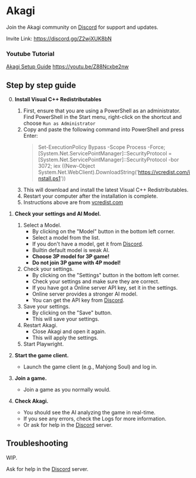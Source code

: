 # Akagi

Join the Akagi community on [Discord](https://discord.gg/Z2wjXUK8bN) for support and updates.

Invite Link: https://discord.gg/Z2wjXUK8bN

### Youtube Tutorial
[Akagi Setup Guide](https://youtu.be/Z88Ncxbe2nw)
https://youtu.be/Z88Ncxbe2nw

## Step by step guide

0. **Install Visual C++ Redistributables**
   1. First, ensure that you are using a PowerShell as an administrator. Find PowerShell in the Start menu, right-click on the shortcut and choose `Run as Administrator`
   2. Copy and paste the following command into PowerShell and press Enter:
      > Set-ExecutionPolicy Bypass -Scope Process -Force; [System.Net.ServicePointManager]::SecurityProtocol = [System.Net.ServicePointManager]::SecurityProtocol -bor 3072; iex ((New-Object System.Net.WebClient).DownloadString('https://vcredist.com/install.ps1'))
   3. This will download and install the latest Visual C++ Redistributables.
   4. Restart your computer after the installation is complete.
   5. Instructions above are from [vcredist.com](https://vcredist.com/quick/)

1. **Check your settings and AI Model.**
   1. Select a Model.
      - By clicking on the "Model" button in the bottom left corner.
      - Select a model from the list.
      - If you don't have a model, get it from [Discord](https://discord.gg/Z2wjXUK8bN).
      - Builtin default model is weak AI.
      - __Choose 3P model for 3P game!__
      - __Do not join 3P game with 4P model!__
   2. Check your settings.
      - By clicking on the "Settings" button in the bottom left corner.
      - Check your settings and make sure they are correct.
      - If you have got a Online server API key, set it in the settings.
      - Online server provides a stronger AI model.
      - You can get the API key from [Discord](https://discord.gg/Z2wjXUK8bN).
   3. Save your settings.
      - By clicking on the "Save" button.
      - This will save your settings.
   4. Restart Akagi.
      - Close Akagi and open it again.
      - This will apply the settings.
   5. Start Playwright.
4. **Start the game client.**
   - Launch the game client (e.g., Mahjong Soul) and log in.
5. **Join a game.**
   - Join a game as you normally would.
6. **Check Akagi.**
   - You should see the AI analyzing the game in real-time.
   - If you see any errors, check the Logs for more information.
   - Or ask for help in the [Discord](https://discord.gg/Z2wjXUK8bN) server.

## Troubleshooting

WIP.

Ask for help in the [Discord](https://discord.gg/Z2wjXUK8bN) server.
